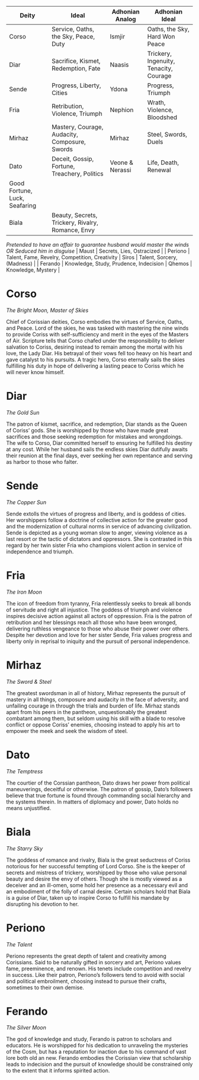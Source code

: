 | Deity | Ideal | Adhonian Analog | Adhonian Ideal |
| --- | --- | --- | --- |
| Corso | Service, Oaths, the Sky, Peace, Duty | Ismjir | Oaths, the Sky, Hard Won Peace |
| Diar | Sacrifice, Kismet, Redemption, Fate | Naasis | Trickery, Ingenuity, Tenacity, Courage |
| Sende | Progress, Liberty, Cities | Ydona | Progress, Triumph |
| Fria | Retribution, Violence, Triumph | Nephion | Wrath, Violence, Bloodshed |
| Mirhaz | Mastery, Courage, Audacity, Composure, Swords | Mirhaz | Steel, Swords, Duels |
| Dato | Deceit, Gossip, Fortune, Treachery, Politics | Veone & Nerassi | Life, Death, Renewal
Good Fortune, Luck, Seafaring |
| Biala | Beauty, Secrets, Trickery, Rivalry, Romance, Envy
*Pretended to have an affair to guarantee husband would master the winds
OR
Seduced him in disguise* | Maust | Secrets, Lies, Ostracized |
| Periono | Talent, Fame, Revelry, Competition, Creativity | Siros | Talent, Sorcery, (Madness) |
| Ferando | Knowledge, Study, Prudence, Indecision | Qhemos | Knowledge, Mystery |

# Corso

*The Bright Moon, Master of Skies*

Chief of Corissian deities, Corso embodies the virtues of Service, Oaths, and Peace.  Lord of the skies, he was tasked with mastering the nine winds to provide Coriss with self-sufficiency and merit in the eyes of the Masters of Air.  Scripture tells that Corso chafed under the responsibility to deliver salvation to Coriss, desiring instead to remain among the mortal with his love, the Lady Diar.  His betrayal of their vows fell too heavy on his heart and gave catalyst to his pursuits.  A tragic hero, Corso eternally sails the skies fulfilling his duty in hope of delivering a lasting peace to Coriss which he will never know himself.

# Diar

*The Gold Sun*

The patron of kismet, sacrifice, and redemption, Diar stands as the Queen of Coriss’ gods.  She is worshipped by those who have made great sacrifices and those seeking redemption for mistakes and wrongdoings.  The wife to Corso, Diar committed herself to ensuring he fulfilled his destiny at any cost.  While her husband sails the endless skies Diar dutifully awaits their reunion at the final days, ever seeking her own repentance and serving as harbor to those who  falter.

# Sende

*The Copper Sun*

Sende extolls the virtues of progress and liberty, and is goddess of cities.  Her worshippers follow a doctrine of collective action for the greater good and the modernization of cultural norms in service of advancing civilization.  Sende is depicted as a young woman slow to anger, viewing violence as a last resort or the tactic of dictators and oppressors.  She is contrasted in this regard by her twin sister Fria who champions violent action in service of independence and triumph.

# Fria

*The Iron Moon*

The icon of freedom from tyranny, Fria relentlessly seeks to break all bonds of servitude and right all injustice.  The goddess of triumph and violence inspires decisive action against all actors of oppression.  Fria is the patron of retribution and her blessings reach all those who have been wronged, delivering ruthless vengeance to those who abuse their power over others.  Despite her devotion and love for her sister Sende, Fria values progress and liberty only in reprisal to iniquity and the pursuit of personal independence.

# Mirhaz

*The Sword & Steel*

The greatest swordsman in all of history, Mirhaz represents the pursuit of mastery in all things, composure and audacity in the face of adversity, and unfailing courage in through the trials and burden of life.  Mirhaz stands apart from his peers in the pantheon, unquestionably the greatest combatant among them, but seldom using his skill with a blade to resolve conflict or oppose Coriss’ enemies, choosing instead to apply his art to empower the meek and seek the wisdom of steel. 

# Dato

*The Temptress*

The courtier of the Corssian pantheon, Dato draws her power from political maneuverings, deceitful or otherwise.  The patron of gossip, Dato’s followers believe that true fortune is found through commanding social hierarchy and the systems therein.  In matters of diplomacy and power, Dato holds no means unjustified.

# Biala

*The Starry Sky*

The goddess of romance and rivalry, Biala is the great seductress of Coriss notorious for her successful tempting of Lord Corso.  She is the keeper of secrets and mistress of trickery, worshipped by those who value personal beauty and desire the envy of others.  Though she is mostly viewed as a deceiver and an ill-omen, some hold her presence as a necessary evil and an embodiment of the folly of carnal desire.  Certain scholars hold that Biala is a guise of Diar, taken up to inspire Corso to fulfill his mandate by disrupting his devotion to her.

# Periono

*The Talent*

Periono represents the great depth of talent and creativity among Corissians.  Said to be naturally gifted in sorcery and art, Periono values fame, preeminence, and renown.  His tenets include competition and revelry in success.  Like their patron, Periono’s followers tend to avoid with social and political embroilment, choosing instead to pursue their crafts, sometimes to their own demise.

# Ferando

*The Silver Moon*

The god of knowledge and study, Ferando is patron to scholars and educators.  He is worshipped for his dedication to unraveling the mysteries of the Cosm, but has a reputation for inaction due to his command of vast lore both old an new.  Ferando embodies the Corissian view that scholarship leads to indecision and the pursuit of knowledge should be constrained only to the extent that it informs spirited action.